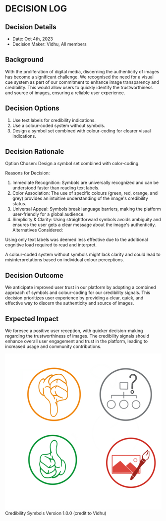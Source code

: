 # DECISION LOG 
## Decision Details 
- Date: Oct 4th, 2023
- Decision Maker: Vidhu, All members
  
## Background 
With the proliferation of digital media, discerning the authenticity of images has become a significant challenge. We recognised the need for a visual cue system as part of our commitment to enhance image transparency and credibility. This would allow users to quickly identify the trustworthiness and source of images, ensuring a reliable user experience.

## Decision Options 

1. Use text labels for credibility indications.
2. Use a colour-coded system without symbols.
3. Design a symbol set combined with colour-coding for clearer visual indications.

## Decision Rationale 
Option Chosen: Design a symbol set combined with color-coding.

Reasons for Decision:

1. Immediate Recognition: Symbols are universally recognized and can be understood faster than reading text labels.
2. Color Association: The use of specific colours (green, red, orange, and grey) provides an intuitive understanding of the image's credibility status.
3. Universal Appeal: Symbols break language barriers, making the platform user-friendly for a global audience.
4. Simplicity & Clarity: Using straightforward symbols avoids ambiguity and ensures the user gets a clear message about the image's authenticity.
Alternatives Considered:

Using only text labels was deemed less effective due to the additional cognitive load required to read and interpret.

A colour-coded system without symbols might lack clarity and could lead to misinterpretations based on individual colour perceptions.

## Decision Outcome 
We anticipate improved user trust in our platform by adopting a combined approach of symbols and colour-coding for our credibility signals. This decision prioritizes user experience by providing a clear, quick, and effective way to discern the authenticity and source of images.

## Expected Impact

We foresee a positive user reception, with quicker decision-making regarding the trustworthiness of images. The credibility signals should enhance overall user engagement and trust in the platform, leading to increased usage and community contributions.

![Credibility Symbols Version 1.0.0 (credit to Vidhu)](CredibilitySymbols_v1.0.0.png)
Credibility Symbols Version 1.0.0 (credit to Vidhu)
